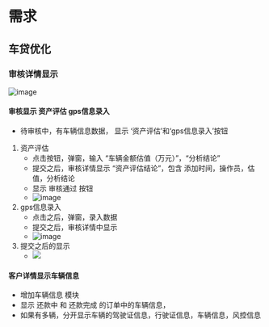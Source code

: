 # 需求

## 车贷优化

### 审核详情显示

![image](https://images-cdn.shimo.im/NeqK5b0e4TAkTBzf/image.png)

#### 审核显示 资产评估  gps信息录入

- 待审核中，有车辆信息数据， 显示 ‘资产评估’和‘gps信息录入’按钮

1. 资产评估
    - 点击按钮，弹窗，输入 “车辆金额估值（万元）”，“分析结论”
    - 提交之后，审核详情显示 “资产评估结论”，包含 添加时间，操作员，估值，分析结论
    - 显示 审核通过  按钮
    - ![image](https://images-cdn.shimo.im/XVDncnh8cWMOOmms/image.png)
1. gps信息录入
    - 点击之后，弹窗，录入数据
    - 提交之后，审核详情中显示
    - ![image](https://images-cdn.shimo.im/cW1Sh0Wmxh8meDM2/image.png)
1. 提交之后的显示
    - ![](https://images-cdn.shimo.im/iX3raVxnDJMwQatj/image.png)

#### 客户详情显示车辆信息

- 增加车辆信息 模块
- 显示 还款中 和 还款完成 的订单中的车辆信息，
- 如果有多辆，分开显示车辆的驾驶证信息，行驶证信息，车辆信息，风控信息
